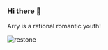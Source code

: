 ### Hi there 👋

Arry is a rational romantic youth!

![restone](https://github.com/arry-lee/flask_restone/docs/restone.png)
